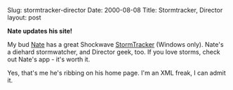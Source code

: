 Slug: stormtracker-director
Date: 2000-08-08
Title: Stormtracker, Director
layout: post

<b>Nate updates his site!</b>

My bud <a href="http://users.erols.com/winesett/">Nate</a> has a great Shockwave <a href="http://users.erols.com/winesett/StormTrackerINSTALL.exe">StormTracker</a> (Windows only). Nate&#39;s a diehard stormwatcher, and Director geek, too. If you love storms, check out Nate&#39;s app - it&#39;s worth it.

Yes, that&#39;s me he&#39;s ribbing on his home page. I&#39;m an XML freak, I can admit it.
